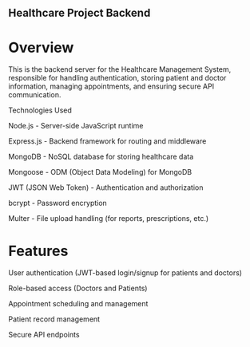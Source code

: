 ## Healthcare Project Backend

# Overview

This is the backend server for the Healthcare Management System, responsible for handling authentication, storing patient and doctor information, managing appointments, and ensuring secure API communication.

Technologies Used

Node.js - Server-side JavaScript runtime

Express.js - Backend framework for routing and middleware

MongoDB - NoSQL database for storing healthcare data

Mongoose - ODM (Object Data Modeling) for MongoDB

JWT (JSON Web Token) - Authentication and authorization

bcrypt - Password encryption

Multer - File upload handling (for reports, prescriptions, etc.)

# Features

User authentication (JWT-based login/signup for patients and doctors)

Role-based access (Doctors and Patients)

Appointment scheduling and management

Patient record management

Secure API endpoints
